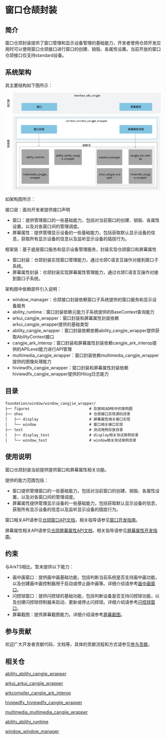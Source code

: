 # 窗口仓颉封装<a name="ZH-CN_TOPIC_0000001076213364"></a>

## 简介<a name="section15701932113019"></a>

窗口仓颉封装提供了窗口管理和显示设备管理的基础能力，开发者使用仓颉开发应用时可以使用窗口仓颉接口进行窗口的创建、销毁、各属性设置。当前开放的窗口仓颉接口仅支持standard设备。

## 系统架构

其主要结构如下图所示：

![仓颉window封装层](./figures/window_window_cangjie_wrapper.png)

如架构图所示：

接口层：面向开发者提供接口声明
- 窗口：提供管理窗口的一些基础能力，包括对当前窗口的创建、销毁、各属性设置，以及对各窗口间的管理调度。
- 屏幕属性：提供管理显示设备的一些基础能力，包括获取默认显示设备的信息，获取所有显示设备的信息以及监听显示设备的插拔行为。

框架层：基于底层窗口服务和显示设备管理服务，封装实现仓颉窗口和屏幕属性
- 窗口封装：仓颉封装实现窗口管理能力，通过仓颉C语言互操作对接到窗口子系统。
- 屏幕属性封装：仓颉封装实现屏幕属性管理能力，通过仓颉C语言互操作对接到窗口子系统。

架构图中依赖部件引入说明：

- window_manager：仓颉接口封装依赖窗口子系统提供的窗口服务和显示设备服务
- ability_runtime：窗口封装依赖元能力子系统提供的BaseContext查询能力
- arkui_cangjie_wrapper：窗口封装和屏幕属性封装依赖arkui_cangjie_wrapper提供的基础类型
- ability_cangjie_wrapper：窗口封装依赖依赖ability_cangjie_wrapper提供获取AbilityContext接口
- cangjie_ark_interop：窗口封装和屏幕属性封装依赖cangjie_ark_interop提供的APILevel能力进行API管理
- multimedia_cangjie_wrapper：窗口封装依赖multimedia_cangjie_wrapper提供的图像处理能力
- hiviewdfx_cangjie_wrapper：窗口封装和屏幕属性封装依赖hiviewdfx_cangjie_wrapper提供的Hilog日志能力

## 目录<a name="section1791423143211"></a>
```
foundation/window/window_cangjie_wrapper/
├── figures                           # 存放README中的架构图
├── ohos                              # 仓颉接口实现源码目录
│   ├── display                       # 屏幕属性相关接口实现
│   └── window                        # 窗口相关接口实现
├── test                              # 测试用例存放目录
│   ├── display_test                  # display相关测试用例目录
│   └── window_test                   # window相关测试用例目录
```

## 使用说明<a name="section171384529150"></a>

窗口仓颉封装当前提供提供窗口和屏幕属性相关功能。

提供的能力范围包括：
- 窗口提供管理窗口的一些基础能力，包括对当前窗口的创建、销毁、各属性设置，以及对各窗口间的管理调度。
- 屏幕属性提供管理显示设备的一些基础能力，包括获取默认显示设备的信息，获取所有显示设备的信息以及监听显示设备的插拔行为。

窗口相关API请参见[仓颉窗口API文档](https://gitcode.com/openharmony-sig/arkcompiler_cangjie_ark_interop/blob/master/doc/API_Reference/source_zh_cn/arkui-cj/cj-apis-window.md)，相关指导请参见[窗口开发指南](https://gitcode.com/openharmony-sig/arkcompiler_cangjie_ark_interop/blob/master/doc/Dev_Guide/source_zh_cn/windowmanager/application-window-stage.md)。

屏幕属性相关API请参见[仓颉屏幕属性API文档](https://gitcode.com/openharmony-sig/arkcompiler_cangjie_ark_interop/blob/master/doc/API_Reference/source_zh_cn/arkui-cj/cj-apis-display.md)，相关指导请参见[屏幕属性开发指南](https://gitcode.com/openharmony-sig/arkcompiler_cangjie_ark_interop/blob/master/doc/Dev_Guide/source_zh_cn/displaymanager/screenProperty-guideline.md)。

## 约束

与ArkTS相比，暂未提供以下能力：
- 画中画窗口：提供画中画基础功能，包括判断当前系统是否支持画中画功能，以及创建画中画控制器用于启动或停止画中画等。详细介绍请参考[画中画窗口](https://gitcode.com/openharmony/docs/blob/master/zh-cn/application-dev/reference/apis-arkui/js-apis-pipWindow.md)。
- 闪控球窗口：提供闪控球的基础功能，包括判断设备是否支持闪控球功能，以及创建闪控球控制器来启动、更新或停止闪控球。详细介绍请参考[闪控球窗口](https://gitcode.com/openharmony/docs/blob/master/zh-cn/application-dev/reference/apis-arkui/js-apis-floatingBall.md)。
- 屏幕截图：提供屏幕截图能力。详细介绍请参考[屏幕截图](https://gitcode.com/openharmony/docs/blob/master/zh-cn/application-dev/reference/apis-arkui/js-apis-screenshot.md)。

## 参与贡献<a name="section171384529153"></a>

欢迎广大开发者贡献代码、文档等，具体的贡献流程和方式请参见[参与贡献](https://gitcode.com/openharmony/docs/blob/master/zh-cn/contribute/%E5%8F%82%E4%B8%8E%E8%B4%A1%E7%8C%AE.md)。

## 相关仓<a name="section171384529156"></a>

[ability_ability_cangjie_wrapper](https://gitcode.com/openharmony-sig/ability_ability_cangjie_wrapper)

[arkui_arkui_cangjie_wrapper](https://gitcode.com/openharmony-sig/arkui_arkui_cangjie_wrapper)

[arkcompiler_cangjie_ark_interop](https://gitcode.com/openharmony-sig/arkcompiler_cangjie_ark_interop)

[hiviewdfx_hiviewdfx_cangjie_wrapper](https://gitcode.com/openharmony-sig/hiviewdfx_hiviewdfx_cangjie_wrapper)

[multimedia_multimedia_cangjie_wrapper](https://gitcode.com/openharmony-sig/multimedia_multimedia_cangjie_wrapper)

[ability_ability_runtime](https://gitcode.com/openharmony/ability_ability_runtime)

[window_window_manager](https://gitcode.com/openharmony/window_window_manager)
